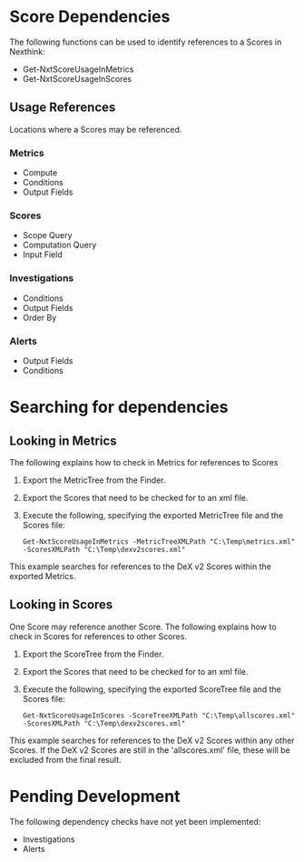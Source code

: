 # Score Dependencies

The following functions can be used to identify references to a Scores in Nexthink:

  * Get-NxtScoreUsageInMetrics
  * Get-NxtScoreUsageInScores

## Usage References
Locations where a Scores may be referenced.
### Metrics
  * Compute
  * Conditions
  * Output Fields
### Scores
  * Scope Query
  * Computation Query
  * Input Field
### Investigations
  * Conditions
  * Output Fields
  * Order By
### Alerts
  * Output Fields
  * Conditions

# Searching for dependencies

## Looking in Metrics
The following explains how to check in Metrics for references to Scores

1. Export the MetricTree from the Finder.
2. Export the Scores that need to be checked for to an xml file.
3. Execute the following, specifying the exported MetricTree file and the Scores file:

       Get-NxtScoreUsageInMetrics -MetricTreeXMLPath "C:\Temp\metrics.xml" -ScoresXMLPath "C:\Temp\dexv2scores.xml"

This example searches for references to the DeX v2 Scores within the exported Metrics.

## Looking in Scores
One Score may reference another Score.
The following explains how to check in Scores for references to other Scores.

1. Export the ScoreTree from the Finder.
2. Export the Scores that need to be checked for to an xml file.
3. Execute the following, specifying the exported ScoreTree file and the Scores file:

       Get-NxtScoreUsageInScores -ScoreTreeXMLPath "C:\Temp\allscores.xml" -ScoresXMLPath "C:\Temp\dexv2scores.xml"

This example searches for references to the DeX v2 Scores within any other Scores. If the DeX v2 Scores are still in the 'allscores.xml' file, these will be excluded from the final result.

# Pending Development
The following dependency checks have not yet been implemented:
* Investigations
* Alerts